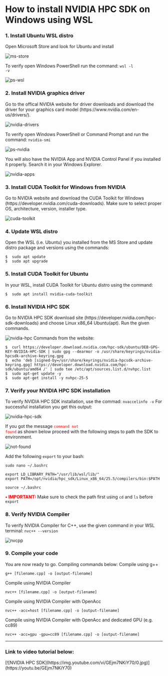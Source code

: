 # How to install NVIDIA HPC SDK on Windows using WSL

<h3>1. Install Ubuntu WSL distro</h3>
Open Microsoft Store and look for Ubuntu and install

![ms-store](https://github.com/user-attachments/assets/5c34f137-9791-4d6d-bd17-c33e4cbea8d1)

To verify open Windows PowerShell run the command: <code>wsl -l -v</code>

![ps-wsl](https://github.com/user-attachments/assets/357b3762-bb7c-4c60-a422-e932a0711800)


<h3>2. Install NVIDIA graphics driver</h3>
Go to the offical NVIDIA website for driver downloads and download the driver for your graphics card model (https://www.nvidia.com/en-us/drivers/).

![nvidia-drivers](https://github.com/user-attachments/assets/b53aea65-cf90-442d-8162-1006b973bf4a)

To verify open Windows PowerShell or Command Prompt and run the command: <code>nvidia-smi</code>

![ps-nvidia](https://github.com/user-attachments/assets/bbc0e7e6-0ce5-414e-8bfe-9b80b89e0878)

You will also have the NVIDIA App and NVIDIA Control Panel if you installed it properly. Search it in your Windows Explorer.

![nvidia-apps](https://github.com/user-attachments/assets/725d290f-63cb-4a47-b0ef-5cf6859e3082)

<h3>3.	Install CUDA Toolkit for Windows from NVIDIA</h3>
Go to NVIDIA website and download the CUDA Toolkit for Windows (https://developer.nvidia.com/cuda-downloads). Make sure to select proper OS, architecture, version, installer type.

![cuda-toolkit](https://github.com/user-attachments/assets/e5607da5-edb0-472b-8c89-478e2b86a714)

<h3>4. Update WSL distro</h3>
Open the WSL (i.e. Ubuntu) you installed from the MS Store and update distro package and versions using the commands:

```
$  sudo apt update
$  sudo apt upgrade
```

<h3>5. Install CUDA Toolkit for Ubuntu </h3>
In your WSL, install CUDA Toolkit for Ubuntu distro using the command:

```
$  sudo apt install nvidia-cuda-toolkit
```

<h3>6. Install NVIDIA HPC SDK</h3>
Go to NVIDIA HPC SDK download site (https://developer.nvidia.com/hpc-sdk-downloads) and choose Linux x86_64 Ubuntu(apt). Run the given commands.

![nvidia-hpc](https://github.com/user-attachments/assets/9c4c02e7-4681-411b-baea-44b61b264040)
Commands from the website:
```
$  curl https://developer.download.nvidia.com/hpc-sdk/ubuntu/DEB-GPG-KEY-NVIDIA-HPC-SDK | sudo gpg --dearmor -o /usr/share/keyrings/nvidia-hpcsdk-archive-keyring.gpg
$  echo 'deb [signed-by=/usr/share/keyrings/nvidia-hpcsdk-archive-keyring.gpg] https://developer.download.nvidia.com/hpc-sdk/ubuntu/amd64 /' | sudo tee /etc/apt/sources.list.d/nvhpc.list
$  sudo apt-get update -y
$  sudo apt-get install -y nvhpc-25-5
```

<h3>7. Verify your NVIDIA HPC SDK installation</h3>
To verify NVIDIA HPC SDK installation, use the commad: <code>nvaccelinfo -v</code>
For successful installation you get this output:

![nvidia-hpc-sdk](https://github.com/user-attachments/assets/74c8788e-1edb-4057-aff5-cb1417306d61)

If you got the message <code style='color:red'>command not found</code>  as shown below proceed with the following steps to path the SDK to environment.

![not-found](https://github.com/user-attachments/assets/dac20c89-c424-49c3-8183-6bca1077379f)

Add the following <code>export</code> to your bash:

```
sudo nano ~/.bashrc

export LD_LIBRARY_PATH="/usr/lib/wsl/lib/"
export PATH=/opt/nvidia/hpc_sdk/Linux_x86_64/25.5/compilers/bin:$PATH

source ~/.bashrc
```
<b style = 'color:red'>• IMPORTANT:</b> Make sure to check the path first using <code>cd</code> and <code>ls</code> before <code>export</code>

<h3>8. Verify NVIDIA Compiler</h3>
To verify NVIDIA Compiler for C++, use the given command in your WSL terminal: <code>nvc++ --version</code>

![nvcpp](https://github.com/user-attachments/assets/fbaae7f4-c6de-4b53-8b2e-c05ae5e40752)

<h3>9. Compile your code</h3>
You are now ready to go. Compiling commands below:
Compile using g++

```g++ [filename.cpp] -o [output-filename]```

Compile using NVIDIA Compiler

```nvc++ [filename.cpp] -o [output-filename]```

Compile using NVIDIA Compiler with OpenAcc

```nvc++ -acc=host [filename.cpp] -o [output-filename]```

Compile using NVIDIA Compiler with OpenAcc and dedicated GPU (e.g. cc89)

```nvc++ -acc=gpu -gpu=cc89 [filename.cpp] -o [output-filename]```

---
<h3>Link to video tutorial below:</h3>
[![NVIDIA HPC SDK](https://img.youtube.com/vi/GEjm7NKiY70/0.jpg)](https://youtu.be/GEjm7NKiY70)
